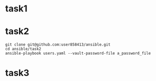 # task1

# task2

```
git clone git@github.com:user858413/ansible.git
cd ansible/task2
ansible-playbook users.yaml --vault-password-file a_password_file
```

# task3
